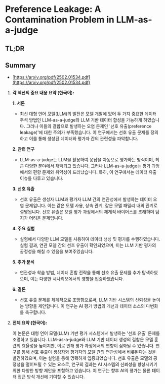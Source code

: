 # Preference Leakage: A Contamination Problem in LLM-as-a-judge
## TL;DR
## Summary
- [https://arxiv.org/pdf/2502.01534.pdf](https://arxiv.org/pdf/2502.01534.pdf)

1. **각 섹션의 중요 내용 요약 (한국어):**

   **1. 서론**
   - 최신 대형 언어 모델(LLM)의 발전은 모델 개발에 있어 두 가지 중요한 데이터 주석 방법인 LLM-as-a-judge와 LLM 기반 데이터 합성을 가능하게 하였습니다. 그러나 이들의 결합으로 발생하는 오염 문제인 '선호 유출(preference leakage)'에 대한 주의가 부족했습니다. 이 연구에서는 선호 유출 문제를 정의하고 이를 통해 생성된 데이터와 평가자 간의 관련성을 파악합니다.

   **2. 관련 연구**
   - LLM-as-a-judge는 LLM을 활용하여 응답을 자동으로 평가하는 방식이며, 최근 다양한 분야에서 채택되고 있습니다. 그러나 LLM-as-a-judge는 평가 과정에서의 편향 문제와 취약성이 드러났습니다. 특히, 이 연구에서는 데이터 유출 이슈를 다루고 있습니다.

   **3. 선호 유출**
   - 선호 유출은 생성자 LLM과 평가자 LLM 간의 연관성에서 발생하는 데이터 오염 문제입니다. 이는 같은 모델 사용, 상속 관계, 같은 모델 패밀리 내의 관계로 설명됩니다. 선호 유출은 모델 평가 과정에서의 체계적 바이어스를 초래하며 탐지가 어려운 문제입니다.

   **4. 주요 실험**
   - 실험에서 다양한 LLM 모델을 사용하여 데이터 생성 및 평가를 수행하였습니다. 실험 결과, 연관 모델 간의 선호 유출이 확인되었으며, 이는 LLM 기반 평가의 공정성을 해칠 수 있음을 보여주었습니다.

   **5. 추가 분석**
   - 연관성과 학습 방법, 데이터 혼합 전략을 통해 선호 유출 문제를 추가 탐색하였으며, 이는 다양한 시나리오에서의 영향을 입증하였습니다.

   **6. 결론**
   - 선호 유출 문제를 체계적으로 조망함으로써, LLM 기반 시스템의 신뢰성을 높이는 방향을 제안합니다. 이 연구는 AI 평가 방법의 개선과 데이터 소스의 다변화를 촉구합니다.

2. **전체 요약 (한국어):**

   이 논문은 대형 언어 모델(LLM) 기반 평가 시스템에서 발생하는 '선호 유출' 문제를 조명하고 있습니다. LLM-as-a-judge와 LLM 기반 데이터 생성의 결합은 모델 훈련의 효율성을 높이지만, 이로 인해 평가 과정에서의 편향이 심화될 수 있습니다. 연구를 통해 선호 유출이 생성자와 평가자의 모델 간의 연관성에서 비롯된다는 것을 발견하였으며, 이는 실험을 통해 명확하게 입증되었습니다. 선호 유출은 모델의 공정성을 떨어뜨릴 수 있는 요소로, 연구의 결과는 AI 시스템의 신뢰성을 향상시키기 위한 다양한 방향 제안을 포함하고 있습니다. 이 연구는 향후 AI의 평가는 물론 데이터 접근 방식 개선에 기여할 수 있습니다.